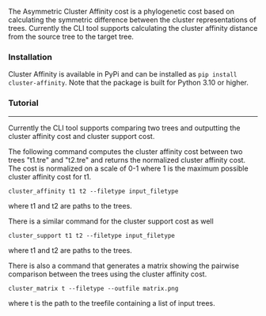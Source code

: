 The Asymmetric Cluster Affinity cost is a phylogenetic cost based on calculating the symmetric difference between the cluster representations of trees. Currently the CLI tool supports calculating the cluster affinity distance from the source tree to the target tree.


### Installation
Cluster Affinity is available in PyPi and can be installed as ``pip install cluster-affinity``. Note that the package is built for Python 3.10 or higher.


### Tutorial
---
Currently the CLI tool supports comparing two trees and outputting the cluster affinity cost and cluster support cost.

The following command computes the cluster affinity cost between two trees "t1.tre" and "t2.tre" and returns the normalized cluster affinity cost. The cost is normalized on a scale of 0-1 where 1 is the maximum possible cluster affinity cost for t1. 

``
cluster_affinity t1 t2 --filetype input_filetype
``

where t1 and t2 are paths to the trees.

There is a similar command for the cluster support cost as well 

``
cluster_support t1 t2 --filetype input_filetype
``

where t1 and t2 are paths to the trees.

There is also a command that generates a matrix showing the pairwise comparison between the trees using the cluster affinity cost.

``
cluster_matrix t --filetype --outfile matrix.png
``

where t is the path to the treefile containing a list of input trees.

